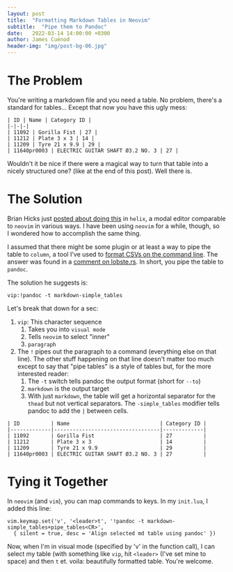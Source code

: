 ```yaml
---
layout: post
title:  "Formatting Markdown Tables in Neovim"
subtitle:  "Pipe them to Pandoc"
date:   2022-03-14 14:00:00 +0300
author: James Cuénod
header-img: "img/post-bg-06.jpg"
---
```


# The Problem

You're writing a markdown file and you need a table. No problem, there's a standard for tables... Except that now you have this ugly mess:

```
| ID | Name | Category ID |
|-|-|-|
| 11092 | Gorilla Fist | 27 |
| 11212 | Plate 3 x 3 | 14 |
| 11209 | Tyre 21 x 9.9 | 29 |
| 11640pr0003 | ELECTRIC GUITAR SHAFT Ø3.2 NO. 3 | 27 |
```

Wouldn't it be nice if there were a magical way to turn that table into a nicely structured one? (like at the end of this post). Well there is.

# The Solution

Brian Hicks just [posted about doing this](https://bytes.zone/posts/aligning-markdown-tables-in-helix/) in `helix`, a modal editor comparable to `neovim` in various ways. I have been using `neovim` for a while, though, so I wondered how to accomplish the same thing.

I assumed that there might be some plugin or at least a way to pipe the table to `column`, a tool I've used to [format CSVs on the command line](/bibletech/2022/06/03/reading-csv-on-the-cli/). The answer was found in a [comment on lobste.rs](https://lobste.rs/s/fqgzrk/aligning_markdown_tables_helix). In short, you pipe the table to `pandoc`.

The solution he suggests is:

```
vip:!pandoc -t markdown-simple_tables
```

Let's break that down for a sec:

1. `vip`: This character sequence
	1. Takes you into `visual mode`
	2. Tells `neovim` to select "inner"
	3. `paragraph`
2. The `!` pipes out the paragraph to a command (everything else on that line). The other stuff happening on that line doesn't matter too much except to say that "pipe tables" is a style of tables but, for the more interested reader:
	1. The `-t` switch tells pandoc the output format (short for `--to`)
	2. `markdown` is the output target
	3. With just `markdown`, the table will get a horizontal separator for the `thead` but not vertical separators. The `-simple_tables` modifier tells pandoc to add the `|` between cells.

```
| ID          | Name                             | Category ID |
|-------------|----------------------------------|-------------|
| 11092       | Gorilla Fist                     | 27          |
| 11212       | Plate 3 x 3                      | 14          |
| 11209       | Tyre 21 x 9.9                    | 29          |
| 11640pr0003 | ELECTRIC GUITAR SHAFT Ø3.2 NO. 3 | 27          |
```

# Tying it Together

In `neovim` (and `vim`), you can map commands to keys. In my `init.lua`,  I added this line:

```
vim.keymap.set('v', '<leader>t', '!pandoc -t markdown-simple_tables+pipe_tables<CR>',
  { silent = true, desc = 'Align selected md table using pandoc' })
```

Now, when I'm in visual mode (specified by 'v' in the function call), I can select my table (with something like `vip`, hit `<leader>` (I've set mine to space) and then `t` et. voila: beautifully formatted table. You're welcome. 
